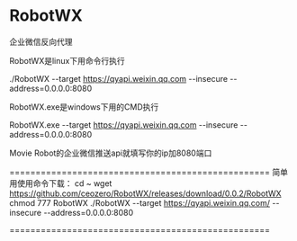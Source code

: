 # RobotWX
企业微信反向代理


RobotWX是linux下用命令行执行

./RobotWX --target https://qyapi.weixin.qq.com --insecure --address=0.0.0.0:8080


RobotWX.exe是windows下用的CMD执行

RobotWX.exe --target https://qyapi.weixin.qq.com --insecure --address=0.0.0.0:8080


Movie Robot的企业微信推送api就填写你的ip加8080端口



==================================================
简单用使用命令下载：
cd ~
wget https://github.com/ceozero/RobotWX/releases/download/0.0.2/RobotWX
chmod 777 RobotWX
./RobotWX --target https://qyapi.weixin.qq.com/ --insecure --address=0.0.0.0:8080

==================================================

